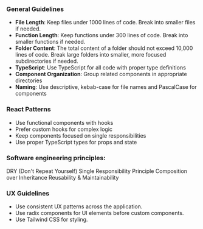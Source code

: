 ### General Guidelines
- **File Length**: Keep files under 1000 lines of code. Break into smaller files if needed.
- **Function Length**: Keep functions under 300 lines of code. Break into smaller functions if needed.
- **Folder Content**: The total content of a folder should not exceed 10,000 lines of code. Break large folders into smaller, more focused subdirectories if needed.
- **TypeScript**: Use TypeScript for all code with proper type definitions
- **Component Organization**: Group related components in appropriate directories
- **Naming**: Use descriptive, kebab-case for file names and PascalCase for components

### React Patterns
- Use functional components with hooks
- Prefer custom hooks for complex logic
- Keep components focused on single responsibilities
- Use proper TypeScript types for props and state

### Software engineering principles:

DRY (Don't Repeat Yourself)
Single Responsibility Principle
Composition over Inheritance
Reusability & Maintainability

### UX Guidelines
 - Use consistent UX patterns across the application.
 - Use radix components for UI elements before custom components.
 - Use Tailwind CSS for styling.
